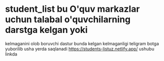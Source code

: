 # student_list bu O'quv markazlar uchun talabal  o'quvchilarning darstga kelgan yoki  
kelmaganini olob boruvchi dastur bunda kelgan kelmaganligi teligram botga yuborilib
usha yerda saqlanadi https://students-listuz.netlify.app/ ushubu linkda 
